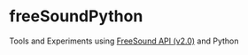 # freeSoundPython


Tools and Experiments using [FreeSound API (v2.0)](http://www.freesound.org/docs/api/index.html) and Python
